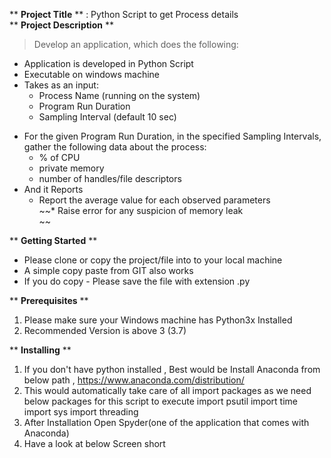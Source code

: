 ** **Project Title** ** : Python Script to get Process details<br/>
** **Project Description** **
> Develop an application, which does the following: <br/>
- Application is developed in Python Script
- Executable on windows machine
- Takes as an input:
  * Process Name (running on the system)
  * Program Run Duration<br/>
  * Sampling Interval (default 10 sec)
* For the given Program Run Duration, in the specified Sampling Intervals, gather the
following data about the process:<br/>
  *  % of CPU<br/>
  * private memory<br/>
  * number of handles/file descriptors<br/>
* And it Reports
  * Report the average value for each observed parameters<br/>
 ~~* Raise error for any suspicion of memory leak<br/>  ~~

** **Getting Started** **
* Please clone or copy the project/file into to your local machine  
* A simple copy paste from GIT also works
* If you do copy - Please save the file with extension .py 

** **Prerequisites** **
1. Please make sure your Windows machine has Python3x Installed 
2. Recommended Version is above 3 (3.7)

** **Installing** **
1. If you don't have python installed , Best would be Install Anaconda from below path ,
https://www.anaconda.com/distribution/
2. This would automatically take care of all import packages as we need below packages for this script to execute 
    import psutil
    import time
    import sys
    import threading 
3. After Installation Open Spyder(one of the application that comes with Anaconda)
4. Have a look at below Screen short 
